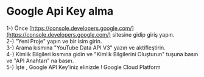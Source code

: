 # Google Api Key alma

1-\) Önce [https://console.developers.google.com/](https://console.developers.google.com/) sitesine gidip giriş yapın.  
2-\) "Yeni Proje" yapın ve bir isim girin.  
3-\) Arama kısmına "YouTube Data API V3" yazın ve aktifleştirin.   
4-\) Kimlik Bilgileri kısmına gidin ve "Kimlik Bilgilerini Oluşturun" tuşuna basın ve "API Anahtarı" na basın.   
5-\) İşte , Google API Key'iniz elinizde ! Google Cloud Platform

